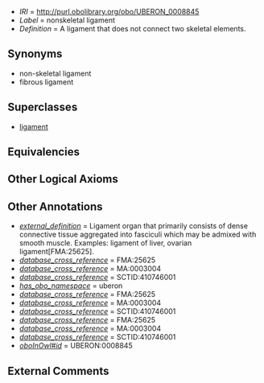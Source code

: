  * *IRI* = http://purl.obolibrary.org/obo/UBERON_0008845
 * *Label* = nonskeletal ligament
 * *Definition* = A ligament that does not connect two skeletal elements.

## Synonyms

 * non-skeletal ligament
 * fibrous ligament

## Superclasses

 * [ligament](../../UBERON/11/UBERON_0000211.md)

## Equivalencies


## Other Logical Axioms


## Other Annotations

 * *[external_definition](../../UBPROP/01/UBPROP_0000001.md)* = Ligament organ that primarily consists of dense connective tissue aggregated into fasciculi which may be admixed with smooth muscle. Examples: ligament of liver, ovarian ligament[FMA:25625].
 * *[database_cross_reference](../../ef/oboInOwl#hasDbXref.md)* = FMA:25625
 * *[database_cross_reference](../../ef/oboInOwl#hasDbXref.md)* = MA:0003004
 * *[database_cross_reference](../../ef/oboInOwl#hasDbXref.md)* = SCTID:410746001
 * *[has_obo_namespace](../../ce/oboInOwl#hasOBONamespace.md)* = uberon
 * *[database_cross_reference](../../ef/oboInOwl#hasDbXref.md)* = FMA:25625
 * *[database_cross_reference](../../ef/oboInOwl#hasDbXref.md)* = MA:0003004
 * *[database_cross_reference](../../ef/oboInOwl#hasDbXref.md)* = SCTID:410746001
 * *[database_cross_reference](../../ef/oboInOwl#hasDbXref.md)* = FMA:25625
 * *[database_cross_reference](../../ef/oboInOwl#hasDbXref.md)* = MA:0003004
 * *[database_cross_reference](../../ef/oboInOwl#hasDbXref.md)* = SCTID:410746001
 * *[oboInOwl#id](../../id/oboInOwl#id.md)* = UBERON:0008845

## External Comments

